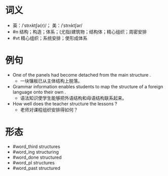 # 词义
- 英：/ˈstrʌktʃə(r)/； 美：/ˈstrʌktʃər/
- #n 结构；构造；体系；(尤指)建筑物；结构体；精心组织；周密安排
- #vt 精心组织；系统安排；使形成体系
# 例句
- One of the panels had become detached from the main structure .
	- 一块镶板已从主体结构上脱落。
- Grammar information enables students to map the structure of a foreign language onto their own .
	- 语法知识使学生能够把外语结构和母语结构联系起来。
- How well does the teacher structure the lessons ?
	- 老师对课程组织安排得如何？
# 形态
- #word_third structures
- #word_ing structuring
- #word_done structured
- #word_pl structures
- #word_past structured
